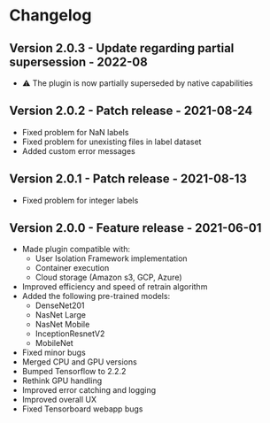 # Changelog

## Version 2.0.3 - Update regarding partial supersession - 2022-08
- ⚠️ The plugin is now partially superseded by native capabilities

## Version 2.0.2 - Patch release - 2021-08-24
- Fixed problem for NaN labels
- Fixed problem for unexisting files in label dataset
- Added custom error messages

## Version 2.0.1 - Patch release - 2021-08-13
- Fixed problem for integer labels

## Version 2.0.0 - Feature release - 2021-06-01
- Made plugin compatible with:
    - User Isolation Framework implementation
    - Container execution
    - Cloud storage (Amazon s3, GCP, Azure)
- Improved efficiency and speed of retrain algorithm
- Added the following pre-trained models:
    - DenseNet201
    - NasNet Large
    - NasNet Mobile
    - InceptionResnetV2
    - MobileNet
- Fixed minor bugs
- Merged CPU and GPU versions
- Bumped Tensorflow to 2.2.2
- Rethink GPU handling
- Improved error catching and logging
- Improved overall UX
- Fixed Tensorboard webapp bugs
